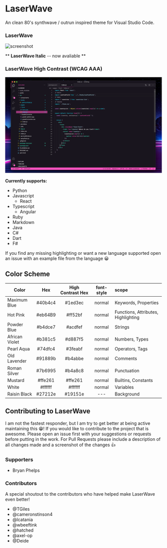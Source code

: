 # LaserWave

An clean 80's synthwave / outrun inspired theme for Visual Studio Code.

### LaserWave

![screenshot](screenshot.png)

** **LaserWave Italic** -- now avaliable **

### LaserWave High Contrast (WCAG AAA)

![screenshot](screenshot-high-contrast.png)

**Currently supports:**

- Python
- Javascript
  - React
- Typescript
  - Angular
- Ruby
- Markdown
- Java
- C#
- Dart
- F#

If you find any missing highlighting or want a new language supported open an issue with an example file from the language 😀

## Color Scheme

| Color          | Hex     | High Contrast Hex | font-style  | scope |
| -------------- |:-------:|:-------:|:-----------:|:-----|
| Maximum Blue   | #40b4c4 | #1ed3ec | normal | Keywords, Properties |
| Hot Pink       | #eb64B9 | #ff52bf | normal | Functions, Attributes, Highlighting |
| Powder Blue    | #b4dce7 | #acdfef | normal | Strings |
| African Violet | #b381c5 | #d887f5 | normal | Numbers, Types |
| Pearl Aqua     | #74dfc4 | #3feabf | normal | Operators, Tags |
| Old Lavender   | #91889b | #b4abbe | normal | Comments |
| Roman Silver   | #7b6995 | #b4a8c8 | normal | Punctuation |
| Mustard        | #ffe261 | #ffe261 | normal | Builtins, Constants |
| White          | #ffffff | #ffffff | normal | Variables |
| Raisin Black   | #27212e | #19151e | --- | Background |

## Contributing to LaserWave

I am not the fastest responder, but I am try to get better at being active maintaining this 😁! If you would like to contribute to the project that is awesome. Please open an issue first with your suggestions or requests before putting in the work. For Pull Requests please include a description of all changes made and a screenshot of the changes 👍

### Supporters

- Bryan Phelps

### Contributors

A special shoutout to the contributors who have helped make LaserWave even better!

- @TGiles
- @cameronstinson4
- @lcatania
- @wbeeftink
- @hatched
- @axel-op
- @Deide
